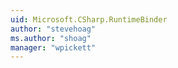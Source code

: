 ```yaml
---
uid: Microsoft.CSharp.RuntimeBinder
author: "stevehoag"
ms.author: "shoag"
manager: "wpickett"
---
```

